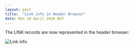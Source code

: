 ```yaml
---
layout: post
title:  "Link info in Header Browser"
date: Mon 20 April 2018 BST
---
```


The LINK records are now represented in the header browser:

![Link info]({{"https://pemsley.github.io/coot/blog/images/2018-05-links.png"}})


